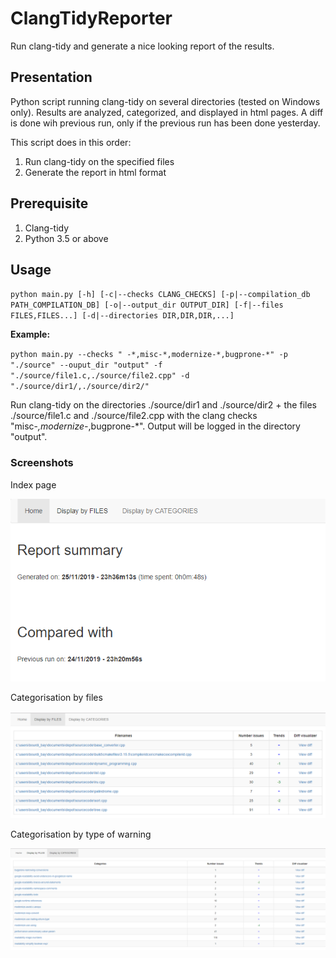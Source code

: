 # ClangTidyReporter
Run clang-tidy and generate a nice looking report of the results.

## Presentation

Python script running clang-tidy on several directories (tested on Windows only).
Results are analyzed, categorized, and displayed in html pages.
A diff is done wih previous run, only if the previous run has been done yesterday.

This script does in this order:

1. Run clang-tidy on the specified files
2. Generate the report in html format

## Prerequisite

1. Clang-tidy
2. Python 3.5 or above

## Usage

`python main.py [-h] [-c|--checks CLANG_CHECKS] [-p|--compilation_db PATH_COMPILATION_DB] [-o|--output_dir OUTPUT_DIR] [-f|--files FILES,FILES...] [-d|--directories DIR,DIR,DIR,...]`

**Example:** 

`python main.py --checks " -*,misc-*,modernize-*,bugprone-*" -p "./source" --ouput_dir "output" -f "./source/file1.c,./source/file2.cpp" -d "./source/dir1/,./source/dir2/"`

Run clang-tidy on the directories ./source/dir1 and ./source/dir2 + the files ./source/file1.c and ./source/file2.cpp with the clang checks "misc-*,modernize-*,bugprone-*".
Output will be logged in the directory "output".

### Screenshots

Index page

![screen1](https://github.com/bourdibay/ClangTidyReporter/blob/master/screenshots/index.png)

Categorisation by files

![screen2](https://github.com/bourdibay/ClangTidyReporter/blob/master/screenshots/files.png)

Categorisation by type of warning

![screen3](https://github.com/bourdibay/ClangTidyReporter/blob/master/screenshots/categories.png)
